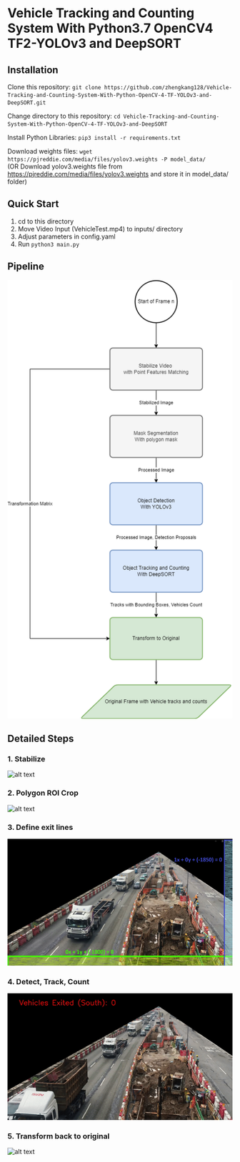 # Vehicle Tracking and Counting System With Python3.7 OpenCV4 TF2-YOLOv3 and DeepSORT

## Installation
Clone this repository: `git clone https://github.com/zhengkang128/Vehicle-Tracking-and-Counting-System-With-Python-OpenCV-4-TF-YOLOv3-and-DeepSORT.git`  

Change directory to this repository: `cd Vehicle-Tracking-and-Counting-System-With-Python-OpenCV-4-TF-YOLOv3-and-DeepSORT` 

Install Python Libraries: `pip3 install -r requirements.txt`  

Download weights files: `wget https://pjreddie.com/media/files/yolov3.weights -P model_data/`   
(OR Download yolov3.weights file from https://pjreddie.com/media/files/yolov3.weights and store it in model_data/ folder)

## Quick Start
1. cd to this directory
2. Move Video Input (VehicleTest.mp4) to inputs/ directory
3. Adjust parameters in config.yaml
4. Run `python3 main.py`


## Pipeline
![alt text](https://github.com/zhengkang128/Vehicle-Tracking-and-Counting-System-With-Python-OpenCV-4-TF-YOLOv3-and-DeepSORT/blob/main/docs/flowchart2.png)

## Detailed Steps

### 1. Stabilize
![alt text](https://github.com/zhengkang128/Vehicle-Tracking-and-Counting-System-With-Python-OpenCV-4-TF-YOLOv3-and-DeepSORT/blob/main/docs/stabilize.gif)

### 2. Polygon ROI Crop
![alt text](https://github.com/zhengkang128/Vehicle-Tracking-and-Counting-System-With-Python-OpenCV-4-TF-YOLOv3-and-DeepSORT/blob/main/docs/masked.gif)

### 3. Define exit lines
![alt text](https://github.com/zhengkang128/Vehicle-Tracking-and-Counting-System-With-Python-OpenCV-4-TF-YOLOv3-and-DeepSORT/blob/main/docs/exit_lanes.png)

### 4. Detect, Track, Count
![alt text](https://github.com/zhengkang128/Vehicle-Tracking-and-Counting-System-With-Python-OpenCV-4-TF-YOLOv3-and-DeepSORT/blob/main/docs/move.gif)

### 5. Transform back to original 
![alt text](https://github.com/zhengkang128/Vehicle-Tracking-and-Counting-System-With-Python-OpenCV-4-TF-YOLOv3-and-DeepSORT/blob/main/docs/final.gif)

